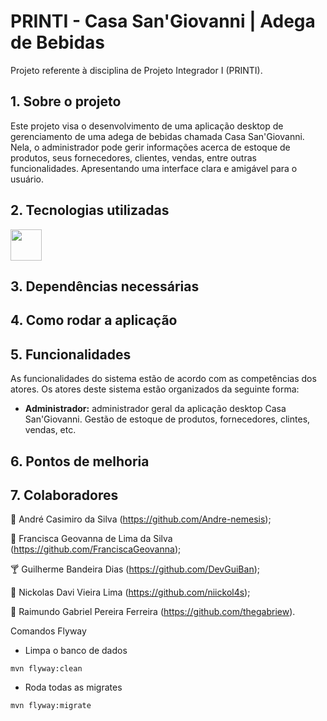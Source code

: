 # PRINTI - Casa San'Giovanni | Adega de Bebidas

Projeto referente à disciplina de Projeto Integrador I (PRINTI).

## 1. Sobre o projeto

Este projeto visa o desenvolvimento de uma aplicação desktop de gerenciamento de uma adega de bebidas chamada Casa San'Giovanni. Nela, o administrador pode gerir informações acerca de estoque de produtos, seus fornecedores, clientes, vendas, entre outras funcionalidades. Apresentando uma interface clara e amigável para o usuário.

## 2. Tecnologias utilizadas

<img src="https://cdn-icons-png.flaticon.com/128/5968/5968282.png" width="50" height="50">

## 3. Dependências necessárias

## 4. Como rodar a aplicação

## 5. Funcionalidades

As funcionalidades do sistema estão de acordo com as competências dos atores. Os atores deste sistema estão organizados da seguinte forma:    

* **Administrador:** administrador geral da aplicação desktop Casa San'Giovanni. Gestão de estoque de produtos, fornecedores, clintes, vendas, etc.

## 6. Pontos de melhoria

## 7. Colaboradores

🍺 André Casimiro da Silva  (https://github.com/Andre-nemesis);

🍹 Francisca Geovanna de Lima da Silva  (https://github.com/FranciscaGeovanna);

🍸 Guilherme Bandeira Dias  (https://github.com/DevGuiBan);

🍷 Nickolas Davi Vieira Lima  (https://github.com/niickol4s);

🍾 Raimundo Gabriel Pereira Ferreira  (https://github.com/thegabriew).

Comandos
Flyway

- Limpa o banco de dados
```
mvn flyway:clean
```
- Roda todas as migrates
```
mvn flyway:migrate
```
